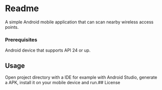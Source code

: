 # Readme
A simple Android mobile application that can scan nearby wireless access points. 

### Prerequisites

Android device that supports API 24 or up.

## Usage

Open project directory with a IDE for example with Android Studio, generate a APK, install it on your mobile device and run.## License

